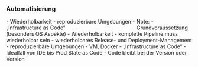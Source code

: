 ### <i class="fa fa-cog fa-spin fa-fw"></i> Automatisierung
<div style="text-align: left; float: left; width: 70%">
- <!-- .element: class="fragment" -->Wiederholbarkeit
- <!-- .element: class="fragment" -->reproduzierbare Umgebungen
- <!-- .element: class="fragment" -->„Infrastructure as Code“
</div>
<div style="text-align: right; float: right;  width: 30%">
    <img style="border: none; box-shadow: none; background: none"  data-src="/media/automate.png"></img>
</div>
Note:
- Grundvoraussetzung (besonders QS Aspekte)
- Wiederholbarkeit
  - komplette Pipeline muss wiederholbar sein
  - wiederholbares Release- und Deployment-Management
- reproduzierbare Umgebungen
  - VM, Docker
- „Infrastructure as Code“
  - Idealfall von IDE bis Prod State as Code
  - Code bleibt bei der Version oder Version
